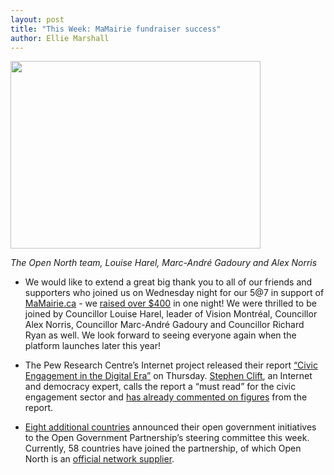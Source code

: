 ```yaml
---
layout: post
title: "This Week: MaMairie fundraiser success"
author: Ellie Marshall
---
```

<img src="{{ site.baseurl }}/theme/img/blog/2013-04-26-mamairie-57.jpg" width="400" height="300" alt="">

*The Open North team, Louise Harel, Marc-André Gadoury and Alex Norris*

- We would like to extend a great big thank you to all of our friends and supporters who joined us on Wednesday night for our 5@7 in support of [MaMairie.ca](http://www.mamairie.ca) - we [raised over $400](http://igg.me/at/mamairiemontreal/x/1859729) in one night! We were thrilled to be joined by Councillor Louise Harel, leader of Vision Montréal, Councillor Alex Norris, Councillor Marc-André Gadoury and Councillor Richard Ryan as well. We look forward to seeing everyone again when the platform launches later this year!

- The Pew Research Centre’s Internet project released their report [“Civic Engagement in the Digital Era”](http://pewinternet.org/Reports/2013/Civic-Engagement.aspx) on Thursday. [Stephen Clift](http://stevenclift.com/?page_id=2), an Internet and democracy expert, calls the report a “must read” for the civic engagement sector and [has already commented on figures](http://blog.e-democracy.org/posts/1888) from the report.  

- [Eight additional countries](http://blog.opengovpartnership.org/2013/04/a-step-forward-more-countries-present-action-plans-at-ogp-ministerial-steering-committee/) announced their open government initiatives to the Open Government Partnership’s steering committee this week. Currently, 58 countries have joined the partnership, of which Open North is an [official network supplier](http://www.opengovpartnership.org/suppliers/open-north). 

